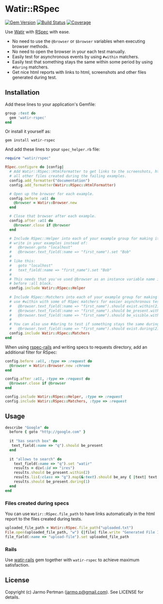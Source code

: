 # Watir::RSpec
[![Gem Version](https://badge.fury.io/rb/test-page.png)](http://badge.fury.io/rb/watir-rspec)
[![Build Status](https://api.travis-ci.org/watir/watir-rspec.png)](http://travis-ci.org/watir/watir-rspec)
[![Coverage](https://coveralls.io/repos/watir/watir-rspec/badge.png?branch=master)](https://coveralls.io/r/watir/watir-rspec)

Use [Watir](http://watir.com) with [RSpec](http://rspec.info) with ease.

* No need to use the `@browser` or `$browser` variables when executing browser methods.
* No need to open the browser in your each test manually.
* Easily test for asynchronous events by using `#within` matchers.
* Easily test that something stays the same within some period by using `#during` matchers.
* Get nice html reports with links to html, screenshots and other files generated during test.

## Installation

Add these lines to your application's Gemfile:

````ruby
group :test do
  gem 'watir-rspec'
end
````

Or install it yourself as:

    gem install watir-rspec

And add these lines to your `spec_helper.rb` file:

````ruby
require "watir/rspec"

RSpec.configure do |config|
  # Add Watir::RSpec::HtmlFormatter to get links to the screenshots, html and
  # all other files created during the failing examples.
  config.add_formatter("documentation")
  config.add_formatter(Watir::RSpec::HtmlFormatter)

  # Open up the browser for each example.
  config.before :all do
    @browser = Watir::Browser.new
  end

  # Close that browser after each example.
  config.after :all do
    @browser.close if @browser
  end

  # Include RSpec::Helper into each of your example group for making it possible to
  # write in your examples instead of:
  #   @browser.goto "localhost"
  #   @browser.text_field(:name => "first_name").set "Bob"
  #
  # like this:
  #   goto "localhost"
  #   text_field(:name => "first_name").set "Bob"
  #
  # This needs that you've used @browser as an instance variable name in
  # before :all block.
  config.include Watir::RSpec::Helper
  
  # Include RSpec::Matchers into each of your example group for making it possible to
  # use #within with some of RSpec matchers for easier asynchronous testing:
  #   @browser.text_field(:name => "first_name").should exist.within(2)
  #   @browser.text_field(:name => "first_name").should be_present.within(2)
  #   @browser.text_field(:name => "first_name").should be_visible.within(2)
  #
  # You can also use #during to test if something stays the same during the specified period:
  #   @browser.text_field(:name => "first_name").should exist.during(2)
  config.include Watir::RSpec::Matchers
end
````


When using [rspec-rails](https://github.com/rspec/rspec-rails) and writing specs to requests directory, add an additional filter for RSpec:

````ruby
config.before :all, :type => :request do
  @browser = Watir::Browser.new :chrome
end

config.after :all, :type => :request do
  @browser.close if @browser
end

config.include Watir::RSpec::Helper, :type => :request
config.include Watir::RSpec::Matchers, :type => :request
````

## Usage

````ruby
describe "Google" do
  before { goto "http://google.com" }
  
  it "has search box" do
   text_field(:name => "q").should be_present
  end
  
  it "allows to search" do
    text_field(:name => "q").set "watir"
    results = div(:id => "ires")
    results.should be_present.within(2)
    results.lis(:class => "g").map(&:text).should be_any { |text| text =~ /watir/ }
    results.should be_present.during(1)
  end
end
````

### Files created during specs

You can use `Watir::RSpec.file_path` to have links automatically in the html report
to the files created during tests.

```ruby
uploaded_file_path = Watir::RSpec.file_path("uploaded.txt")
File.open(uploaded_file_path, "w") {|file| file.write "Generated File Input"}
file_field(:name => "upload-file").set uploaded_file_path
```

### Rails

Use [watir-rails](https://github.com/watir/watir-rails) gem together with `watir-rspec` to achieve maximum satisfaction.

## License

Copyright (c) Jarmo Pertman (jarmo.p@gmail.com). See LICENSE for details.
